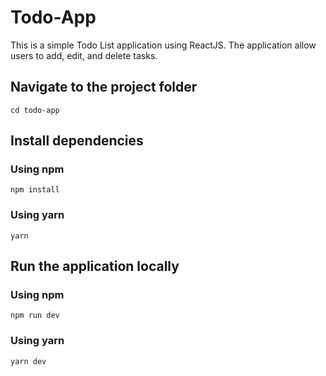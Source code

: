 # Todo-App

This is a simple Todo List application using ReactJS. The application allow users to add, edit, and delete tasks.

## Navigate to the project folder

`cd todo-app`

## Install dependencies
### Using npm
`npm install`
### Using yarn
`yarn`
## Run the application locally
### Using npm
`npm run dev`
### Using yarn
`yarn dev`